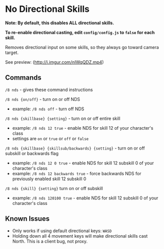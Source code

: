 # No Directional Skills
**Note: By default, this disables ALL directional skills.**

**To re-enable directional casting, edit `config/config.js` to `false` for each skill.**

Removes directional input on some skills, so they always go toward camera target.

See preview: (http://i.imgur.com/nIWqQDZ.mp4)
## Commands
`/8 nds` - gives these command instructions

`/8 nds {on/off}` - turn on or off NDS
* example: `/8 nds off` - turn off NDS

`/8 nds {skillbase} {setting}` - turn on or off entire skill
* example: `/8 nds 12 true` - enable NDS for skill 12 of your character's class
* settings are `on` or `true` or `off` or `false`

`/8 nds {skillbase} {skillsub/backwards} {setting}` - turn on or off subskill or backwards flag
* example: `/8 nds 12 0 true` - enable NDS for skill 12 subskill 0 of your character's class
* example: `/8 nds 12 backwards true` - force backwards NDS for previously enabled skill 12 subskill 0

`/8 nds {skill} {setting}` turn on or off subskill
* example: `/8 nds 120100 true` - enable NDS for skill 12 subskill 0 of your character's class
## Known Issues
* Only works if using default directional keys: `WASD`
* Holding down all 4 movement keys will make directional skills cast North. This is a client bug, not proxy.